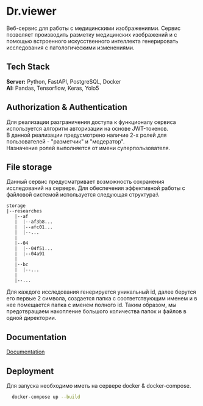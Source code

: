 
# Dr.viewer

Веб-сервис для работы с медицинскими изображениями. Сервис позволяет производить разметку медицинских изображений и с помощью встроенного искусственного интеллекта генерировать исследования с патологическими изменениями.


## Tech Stack

**Server:** Python, FastAPI, PostgreSQL, Docker\
**AI:** Pandas, Tensorflow, Keras, Yolo5

## Authorization & Authentication

Для реализации разграничения доступа к функционалу сервиса используется
алгоритм авторизации на основе JWT-токенов.\
В данной реализации предусмотрено наличие 2-х ролей для пользователей - 
"разметчик" и "модератор".\
Назначение ролей выполняется от имени суперпользователя.

## File storage

Данный сервис предусматривает возможность сохранения исследований
на сервере. Для обеспечения эффективной работы с файловой системой
используется следующая структура:\
```
storage
|--researches
   |--af
   |  |--af3b8...
   |  |--afc01...
   |  |--...
   |   
   |--04
   |  |--04f51...
   |  |--04a91
   |   
   |--bc
   |  |--...
   |
   |--...
```
Для каждого исследования генерируется уникальный id, далее 
берутся его первые 2 символа, создается папка с соответствующим именем
и в нее помещается папка с именем полного id. Таким образом,
мы предотвращаем накопление большого количества папок и файлов в 
одной директории.





## Documentation

[Documentation](https://dr-viewer.online/docs)

## Deployment

Для запуска необходимо иметь на сервере docker & docker-compose.

```bash
  docker-compose up --build
```

